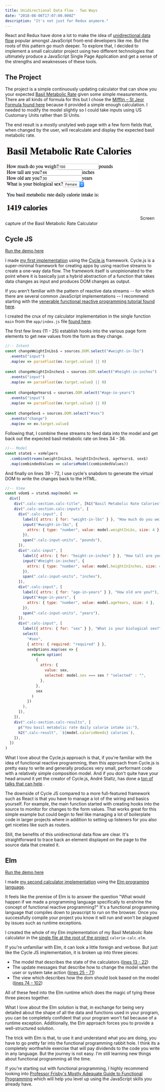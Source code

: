 ```yaml
---
title: Unidirectional Data Flow - Two Ways
date: "2018-08-06T17:07:00.000Z"
description: "It's not just for Redux anymore."
---
```


React and Redux have done a lot to make the idea of [unidirectional data flow](https://redux.js.org/basics/dataflow) popular amongst JavaScript front-end
developers like me. But the roots of this pattern go much deeper. To explore
that, I decided to implement a small calculator project using two different
technologies that ultimately produce a JavaScript Single Page Application and
get a sense of the strengths and weaknesses of these tools.

## The Project

The project is a simple continuously updating calculator that can show you your
expected [Basil Metabolic Rate](https://en.wikipedia.org/wiki/Basal_metabolic_rate) given some simple
measurements. There are all kinds of formula for this but I chose the [Mifflin –
St Jeor Formula found here](https://www.freedieting.com/calorie-needs) because
it provided a simple enough calculation. I needed to modify the model slightly
so I could take inputs using US Customary Units rather than SI Units.

The end result is a mostly unstyled web page with a few form fields that, when
changed by the user, will recalculate and display the expected basil metabolic
rate.

![Screen capture of the Basil Metabolic Rate Calculator](./Screenshot-2018-08-06-15-45-29.png)
Screen capture of the Basil Metabolic Rate Calculator

## Cycle JS

[Run the demo here](https://onetruebob.github.io/metabolic-calculators/cycle.html)

I made [my first implementation](https://github.com/onetruebob/calorie-count-cycle) using the [Cycle.js](https://cycle.js.org/) framework. Cycle.js is
a super-minimal framework for creating apps by using reactive streams to create
a one-way data flow. The framework itself is unopinionated to the point where it
is basically just a hybrid abstraction of a function that takes data changes as
input and produces DOM changes as output.

If you aren't familiar with the pattern of reactive data streams -- for which
there are several common JavaScript implementations -- I recommend starting with
the [venerable functional reactive programming tutorial found here](http://reactivex.io/learnrx/).

I created the crux of my calculator implementation in the single function `main`
from the `app/index.js` file [found here](https://github.com/onetruebob/calorie-count-cycle/blob/master/app/index.js).

The first few lines (11 - 25) establish hooks into the various page form
elements to get new values from the form as they change.

```javascript
//-- Intent
const changeWeightInLbs$ = sources.DOM.select("#weight-in-lbs")
  .events("input")
  .map(ev => parseFloat(ev.target.value) || 0)

const changeHeightInInches$ = sources.DOM.select("#height-in-inches")
  .events("input")
  .map(ev => parseFloat(ev.target.value) || 0)

const changeAgeYears$ = sources.DOM.select("#age-in-years")
  .events("input")
  .map(ev => parseFloat(ev.target.value) || 0)

const changeSex$ = sources.DOM.select("#sex")
  .events("change")
  .map(ev => ev.target.value)
```

Following that, I combine these streams to feed data into the model and get back
out the expected basil metabolic rate on lines 34 - 36.

```javascript
//-- Model
const state$ = xsHelpers
  .combineStreams(weightInLbs$, heightInInches$, ageYears$, sex$)
  .map(combindedValues => calorieModel(combindedValues))
```

And finally on lines 39 - 72, I use cycle's snabdom to generate the virtual DOM
to write the changes back to the HTML.

```javascript
//-- View
const vdom$ = state$.map(model =>
  div([
    div(".calc-section.calc-title", [h1("Basil Metabolic Rate Calories")]),
    div(".calc-section.calc-inputs", [
      div(".calc-input", [
        label({ attrs: { for: "weight-in-lbs" } }, "How much do you weigh?"),
        input("#weight-in-lbs", {
          attrs: { type: "number", value: model.weightInLbs, size: 4 },
        }),
        span(".calc-input-units", "pounds"),
      ]),
      div(".calc-input", [
        label({ attrs: { for: "height-in-inches" } }, "How tall are you?"),
        input("#height-in-inches", {
          attrs: { type: "number", value: model.heightInInches, size: 4 },
        }),
        span(".calc-input-units", "inches"),
      ]),
      div(".calc-input", [
        label({ attrs: { for: "age-in-years" } }, "How old are you?"),
        input("#age-in-years", {
          attrs: { type: "number", value: model.ageYears, size: 4 },
        }),
        span(".calc-input-units", "years"),
      ]),
      div(".calc-input", [
        label({ attrs: { for: "sex" } }, "What is your biological sex?"),
        select(
          "#sex",
          { attrs: { required: "required" } },
          sexOptions.map(sex => {
            return option(
              {
                attrs: {
                  value: sex,
                  selected: model.sex === sex ? "selected" : "",
                },
              },
              sex
            )
          })
        ),
      ]),
    ]),
    div(".calc-section.calc-results", [
      p("You basil metabolic rate daily calorie intake is:"),
      h2(".calc-result", `${model.calorieNeeds} calories`),
    ]),
  ])
)
```

What I love about the Cycle.js approach is that, if you're familiar with the
idea of functional reactive programming, then this approach from Cycle.js is
pretty easy to write and generally produces very small, performant code with a
relatively simple composition model. And if you don't quite have your head
around it yet the creator of Cycle.js, André Staltz, has done a [ton of talks
that can help](https://www.google.com/search?q=Andr%C3%A9+Staltz+cycle+js+talks&oq=Andr%C3%A9+Staltz+cycle+js+talks&aqs=chrome..69i57.3890j0j7&sourceid=chrome&ie=UTF-8)
.

The downside of Cycle JS compared to a more full-featured framework such as
React is that you have to manage a lot of the wiring and basics yourself. For
example, the main function started with creating hooks into the source to
monitor for changes to the form values. That works great for this simple example
but could begin to feel like managing a lot of boilerplate code in larger
projects where in addition to setting up listeners for you also get niceties
like such as routers.

Still, the benefits of this unidirectional data flow are clear. It's
straightforward to trace back an element displayed on the page to the source
data that created it.

## Elm

[Run the demo here](https://onetruebob.github.io/metabolic-calculators/elm.html)

I made [my second calculator implementation](https://github.com/onetruebob/calorie-count-elm) using the [Elm programing
language](http://elm-lang.org/).

It feels like the premise of Elm is to answer the question "What would happen if
we made a programming language specifically to enshrine the concept of
functional reactive programming?" It's a functional programming language that
compiles down to javascript to run on the browser. Once you successfully compile
your project you know it will run and won't be plagued by issues such as runtime
exceptions.

I created the whole of my Elm implementation of my Basil Metabolic Rate
calculator in the [single file at the root of the project](https://github.com/onetruebob/calorie-count-elm/blob/master/calorie-calc.elm)
`calorie-calc.elm`.

If you're unfamiliar with Elm, it can look a little foreign and verbose. But
just like the Cycle JS implementation, it is broken up into three pieces:

- The model that describes the state of the calculators ([lines 13 - 22](https://github.com/onetruebob/calorie-count-elm/blob/f4ec4d132defac2e8632894aebb2bc70e23ccfef/calorie-calc.elm#L13))
- The update messages that describe how to change the model when the user or
  system take action ([lines 25 - 71](https://github.com/onetruebob/calorie-count-elm/blob/f4ec4d132defac2e8632894aebb2bc70e23ccfef/calorie-calc.elm#L25))
- The view which describes how the dom should look based on the model ([lines 74 - 102](https://github.com/onetruebob/calorie-count-elm/blob/f4ec4d132defac2e8632894aebb2bc70e23ccfef/calorie-calc.elm#L74))

All of these feed into the Elm runtime which does the magic of tying these three
pieces together.

What I love about the Elm solution is that, in exchange for being very detailed
about the shape of all the data and functions used in your program, you can be
completely confident that your program won't fail because of a runtime
exception. Additionally, the Elm approach forces you to provide a
well-structured solution.

The trick with Elm is that, to use it and understand what you are doing, you
have to go pretty far into the functional programming rabbit hole. I think its a
completely worthwhile exercise that will pay dividends to the code you write in
any language. But the journey is not easy. I'm still learning new things about
functional programming all the time.

If you're starting out with functional programming, I highly recommend looking
into [Professor Frisby's Mostly Adequate Guide to Functional Programming](https://github.com/MostlyAdequate/mostly-adequate-guide) which will help you
level up using the JavaScript skills you already have.

